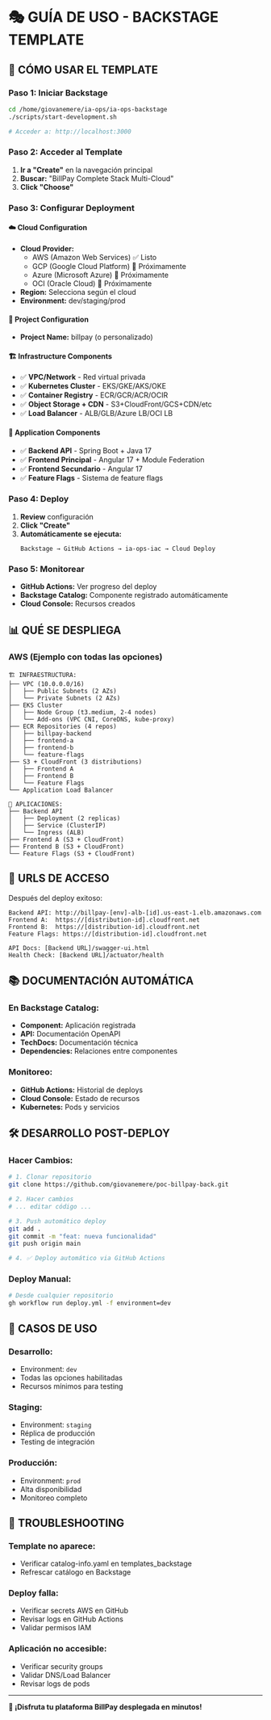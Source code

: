 # 🎭 GUÍA DE USO - BACKSTAGE TEMPLATE

## 🚀 CÓMO USAR EL TEMPLATE

### **Paso 1: Iniciar Backstage**
```bash
cd /home/giovanemere/ia-ops/ia-ops-backstage
./scripts/start-development.sh

# Acceder a: http://localhost:3000
```

### **Paso 2: Acceder al Template**
1. **Ir a "Create"** en la navegación principal
2. **Buscar:** "BillPay Complete Stack Multi-Cloud"
3. **Click "Choose"**

### **Paso 3: Configurar Deployment**

#### **☁️ Cloud Configuration**
- **Cloud Provider:** 
  - AWS (Amazon Web Services) ✅ Listo
  - GCP (Google Cloud Platform) 🔄 Próximamente
  - Azure (Microsoft Azure) 🔄 Próximamente
  - OCI (Oracle Cloud) 🔄 Próximamente
- **Region:** Selecciona según el cloud
- **Environment:** dev/staging/prod

#### **🎯 Project Configuration**
- **Project Name:** billpay (o personalizado)

#### **🏗️ Infrastructure Components**
- ✅ **VPC/Network** - Red virtual privada
- ✅ **Kubernetes Cluster** - EKS/GKE/AKS/OKE
- ✅ **Container Registry** - ECR/GCR/ACR/OCIR
- ✅ **Object Storage + CDN** - S3+CloudFront/GCS+CDN/etc
- ✅ **Load Balancer** - ALB/GLB/Azure LB/OCI LB

#### **🚀 Application Components**
- ✅ **Backend API** - Spring Boot + Java 17
- ✅ **Frontend Principal** - Angular 17 + Module Federation
- ✅ **Frontend Secundario** - Angular 17
- ✅ **Feature Flags** - Sistema de feature flags

### **Paso 4: Deploy**
1. **Review** configuración
2. **Click "Create"**
3. **Automáticamente se ejecuta:**
   ```
   Backstage → GitHub Actions → ia-ops-iac → Cloud Deploy
   ```

### **Paso 5: Monitorear**
- **GitHub Actions:** Ver progreso del deploy
- **Backstage Catalog:** Componente registrado automáticamente
- **Cloud Console:** Recursos creados

## 📊 QUÉ SE DESPLIEGA

### **AWS (Ejemplo con todas las opciones)**
```
🏗️ INFRAESTRUCTURA:
├── VPC (10.0.0.0/16)
│   ├── Public Subnets (2 AZs)
│   └── Private Subnets (2 AZs)
├── EKS Cluster
│   ├── Node Group (t3.medium, 2-4 nodes)
│   └── Add-ons (VPC CNI, CoreDNS, kube-proxy)
├── ECR Repositories (4 repos)
│   ├── billpay-backend
│   ├── frontend-a
│   ├── frontend-b
│   └── feature-flags
├── S3 + CloudFront (3 distributions)
│   ├── Frontend A
│   ├── Frontend B
│   └── Feature Flags
└── Application Load Balancer

🚀 APLICACIONES:
├── Backend API
│   ├── Deployment (2 replicas)
│   ├── Service (ClusterIP)
│   └── Ingress (ALB)
├── Frontend A (S3 + CloudFront)
├── Frontend B (S3 + CloudFront)
└── Feature Flags (S3 + CloudFront)
```

## 🔗 URLS DE ACCESO

Después del deploy exitoso:
```
Backend API: http://billpay-[env]-alb-[id].us-east-1.elb.amazonaws.com
Frontend A:  https://[distribution-id].cloudfront.net
Frontend B:  https://[distribution-id].cloudfront.net
Feature Flags: https://[distribution-id].cloudfront.net

API Docs: [Backend URL]/swagger-ui.html
Health Check: [Backend URL]/actuator/health
```

## 📚 DOCUMENTACIÓN AUTOMÁTICA

### **En Backstage Catalog:**
- **Component:** Aplicación registrada
- **API:** Documentación OpenAPI
- **TechDocs:** Documentación técnica
- **Dependencies:** Relaciones entre componentes

### **Monitoreo:**
- **GitHub Actions:** Historial de deploys
- **Cloud Console:** Estado de recursos
- **Kubernetes:** Pods y servicios

## 🛠️ DESARROLLO POST-DEPLOY

### **Hacer Cambios:**
```bash
# 1. Clonar repositorio
git clone https://github.com/giovanemere/poc-billpay-back.git

# 2. Hacer cambios
# ... editar código ...

# 3. Push automático deploy
git add .
git commit -m "feat: nueva funcionalidad"
git push origin main

# 4. ✅ Deploy automático via GitHub Actions
```

### **Deploy Manual:**
```bash
# Desde cualquier repositorio
gh workflow run deploy.yml -f environment=dev
```

## 🎯 CASOS DE USO

### **Desarrollo:**
- Environment: `dev`
- Todas las opciones habilitadas
- Recursos mínimos para testing

### **Staging:**
- Environment: `staging`
- Réplica de producción
- Testing de integración

### **Producción:**
- Environment: `prod`
- Alta disponibilidad
- Monitoreo completo

## 🔧 TROUBLESHOOTING

### **Template no aparece:**
- Verificar catalog-info.yaml en templates_backstage
- Refrescar catálogo en Backstage

### **Deploy falla:**
- Verificar secrets AWS en GitHub
- Revisar logs en GitHub Actions
- Validar permisos IAM

### **Aplicación no accesible:**
- Verificar security groups
- Validar DNS/Load Balancer
- Revisar logs de pods

---
**🎉 ¡Disfruta tu plataforma BillPay desplegada en minutos!**
